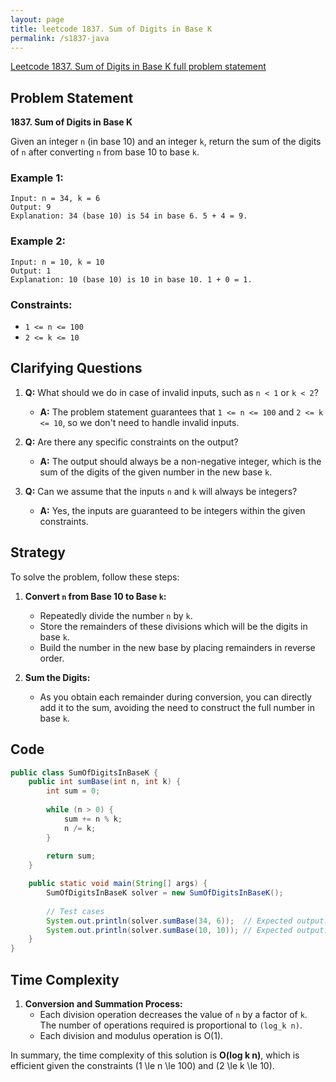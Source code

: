 ```yaml
---
layout: page
title: leetcode 1837. Sum of Digits in Base K
permalink: /s1837-java
---
```

[Leetcode 1837. Sum of Digits in Base K full problem statement](https://algoadvance.github.io/algoadvance/l1837)
## Problem Statement

**1837. Sum of Digits in Base K**

Given an integer `n` (in base 10) and an integer `k`, return the sum of the digits of `n` after converting `n` from base 10 to base `k`.

### Example 1:
```
Input: n = 34, k = 6
Output: 9
Explanation: 34 (base 10) is 54 in base 6. 5 + 4 = 9.
```

### Example 2:
```
Input: n = 10, k = 10
Output: 1
Explanation: 10 (base 10) is 10 in base 10. 1 + 0 = 1.
```

### Constraints:
- `1 <= n <= 100`
- `2 <= k <= 10`

## Clarifying Questions

1. **Q:** What should we do in case of invalid inputs, such as `n < 1` or `k < 2`?
    - **A:** The problem statement guarantees that `1 <= n <= 100` and `2 <= k <= 10`, so we don't need to handle invalid inputs.

2. **Q:** Are there any specific constraints on the output?
    - **A:** The output should always be a non-negative integer, which is the sum of the digits of the given number in the new base `k`.

3. **Q:** Can we assume that the inputs `n` and `k` will always be integers?
    - **A:** Yes, the inputs are guaranteed to be integers within the given constraints.

## Strategy

To solve the problem, follow these steps:

1. **Convert `n` from Base 10 to Base `k`:**
   - Repeatedly divide the number `n` by `k`.
   - Store the remainders of these divisions which will be the digits in base `k`.
   - Build the number in the new base by placing remainders in reverse order.

2. **Sum the Digits:**
   - As you obtain each remainder during conversion, you can directly add it to the sum, avoiding the need to construct the full number in base `k`.

## Code

```java
public class SumOfDigitsInBaseK {
    public int sumBase(int n, int k) {
        int sum = 0;
        
        while (n > 0) {
            sum += n % k;
            n /= k;
        }
        
        return sum;
    }

    public static void main(String[] args) {
        SumOfDigitsInBaseK solver = new SumOfDigitsInBaseK();
        
        // Test cases
        System.out.println(solver.sumBase(34, 6));  // Expected output: 9
        System.out.println(solver.sumBase(10, 10)); // Expected output: 1
    }
}
```

## Time Complexity

1. **Conversion and Summation Process:**
   - Each division operation decreases the value of `n` by a factor of `k`. The number of operations required is proportional to `(log_k n)`.
   - Each division and modulus operation is O(1).

In summary, the time complexity of this solution is **O(log k n)**, which is efficient given the constraints \(1 \le n \le 100\) and \(2 \le k \le 10\).